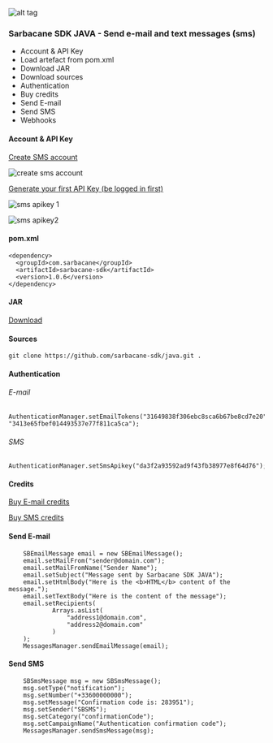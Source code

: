 ![alt tag](https://cloud.githubusercontent.com/assets/18444530/22825087/81a050e8-ef8b-11e6-8b33-2508b9be27a8.png)
### Sarbacane SDK JAVA - Send e-mail and text messages (sms)

* Account & API Key
* Load artefact from pom.xml
* Download JAR
* Download sources
* Authentication
* Buy credits
* Send E-mail
* Send SMS
* Webhooks

#### Account & API Key

[Create SMS account](https://www.primotexto.com/creer_compte.asp)

![create sms account](https://cloud.githubusercontent.com/assets/18444530/23156480/5ed688fe-f817-11e6-9ed9-82f9ebee7d1e.png)


[Generate your first API Key (be logged in first)](https://www.primotexto.com/webapp/#/developer/keys)

![sms apikey 1](https://cloud.githubusercontent.com/assets/18444530/23156662/3803869a-f818-11e6-8f6a-1dfe90e59842.png)

![sms apikey2](https://cloud.githubusercontent.com/assets/18444530/23156669/3db6d5e2-f818-11e6-96ee-29bf4c2d5a82.png)

#### pom.xml

```
<dependency>
  <groupId>com.sarbacane</groupId>
  <artifactId>sarbacane-sdk</artifactId>
  <version>1.0.6</version>
</dependency>
```


#### JAR

[Download](https://oss.sonatype.org/service/local/repositories/releases/content/com/sarbacane/sarbacane-sdk/1.0.6/sarbacane-sdk-1.0.6.jar)


#### Sources

```
git clone https://github.com/sarbacane-sdk/java.git .
```


#### Authentication

###### E-mail

```
AuthenticationManager.setEmailTokens("31649838f306ebc8sca6b67be8cd7e20", "3413e65fbef014493537e77f811ca5ca");
```


###### SMS

```
AuthenticationManager.setSmsApikey("da3f2a93592ad9f43fb38977e8f64d76");
```


#### Credits

[Buy E-mail credits](https://fr.tipimail.com/tarifs) 

[Buy SMS credits](https://www.primotexto.com/tarif-sms-web.asp)


#### Send E-mail

```
    SBEmailMessage email = new SBEmailMessage();
    email.setMailFrom("sender@domain.com");
    email.setMailFromName("Sender Name");
    email.setSubject("Message sent by Sarbacane SDK JAVA");
    email.setHtmlBody("Here is the <b>HTML</b> content of the message.");
    email.setTextBody("Here is the content of the message");
    email.setRecipients(
            Arrays.asList(
                "address1@domain.com",
                "address2@domain.com"
            )
    );
    MessagesManager.sendEmailMessage(email);
```


#### Send SMS

```
    SBSmsMessage msg = new SBSmsMessage();
    msg.setType("notification");
    msg.setNumber("+33600000000");
    msg.setMessage("Confirmation code is: 283951");
    msg.setSender("SBSMS");
    msg.setCategory("confirmationCode");
    msg.setCampaignName("Authentication confirmation code");
    MessagesManager.sendSmsMessage(msg);
```

